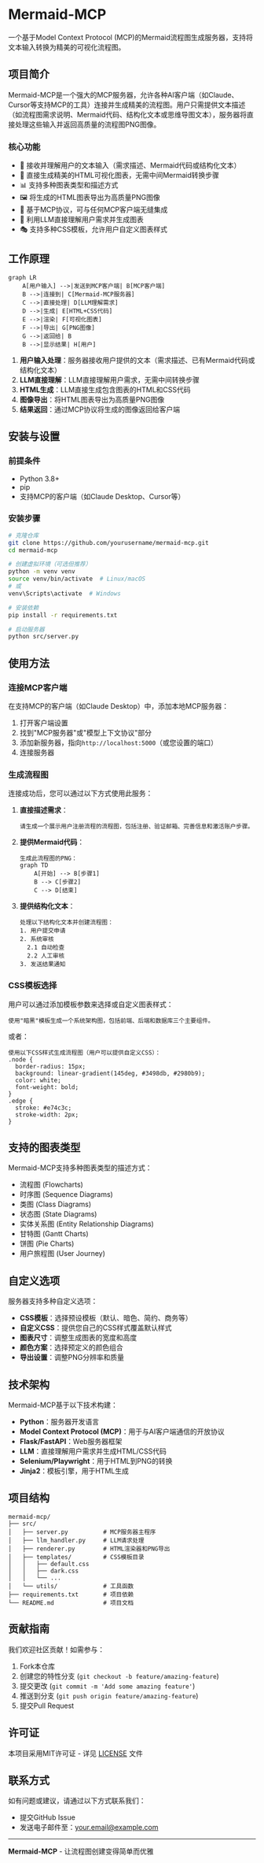 # Mermaid-MCP

一个基于Model Context Protocol (MCP)的Mermaid流程图生成服务器，支持将文本输入转换为精美的可视化流程图。

## 项目简介

Mermaid-MCP是一个强大的MCP服务器，允许各种AI客户端（如Claude、Cursor等支持MCP的工具）连接并生成精美的流程图。用户只需提供文本描述（如流程图需求说明、Mermaid代码、结构化文本或思维导图文本），服务器将直接处理这些输入并返回高质量的流程图PNG图像。

### 核心功能

- 🔄 接收并理解用户的文本输入（需求描述、Mermaid代码或结构化文本）
- 🎨 直接生成精美的HTML可视化图表，无需中间Mermaid转换步骤
- 📊 支持多种图表类型和描述方式
- 🖼️ 将生成的HTML图表导出为高质量PNG图像
- 🔌 基于MCP协议，可与任何MCP客户端无缝集成
- 🤖 利用LLM直接理解用户需求并生成图表
- 🎭 支持多种CSS模板，允许用户自定义图表样式

## 工作原理

```mermaid
graph LR
    A[用户输入] -->|发送到MCP客户端| B[MCP客户端]
    B -->|连接到| C[Mermaid-MCP服务器]
    C -->|直接处理| D[LLM理解需求]
    D -->|生成| E[HTML+CSS代码]
    E -->|渲染| F[可视化图表]
    F -->|导出| G[PNG图像]
    G -->|返回给| B
    B -->|显示结果| H[用户]
```

1. **用户输入处理**：服务器接收用户提供的文本（需求描述、已有Mermaid代码或结构化文本）
2. **LLM直接理解**：LLM直接理解用户需求，无需中间转换步骤
3. **HTML生成**：LLM直接生成包含图表的HTML和CSS代码
4. **图像导出**：将HTML图表导出为高质量PNG图像
5. **结果返回**：通过MCP协议将生成的图像返回给客户端

## 安装与设置

### 前提条件

- Python 3.8+
- pip
- 支持MCP的客户端（如Claude Desktop、Cursor等）

### 安装步骤

```bash
# 克隆仓库
git clone https://github.com/yourusername/mermaid-mcp.git
cd mermaid-mcp

# 创建虚拟环境（可选但推荐）
python -m venv venv
source venv/bin/activate  # Linux/macOS
# 或
venv\Scripts\activate  # Windows

# 安装依赖
pip install -r requirements.txt

# 启动服务器
python src/server.py
```

## 使用方法

### 连接MCP客户端

在支持MCP的客户端（如Claude Desktop）中，添加本地MCP服务器：

1. 打开客户端设置
2. 找到"MCP服务器"或"模型上下文协议"部分
3. 添加新服务器，指向`http://localhost:5000`（或您设置的端口）
4. 连接服务器

### 生成流程图

连接成功后，您可以通过以下方式使用此服务：

1. **直接描述需求**：
   ```
   请生成一个展示用户注册流程的流程图，包括注册、验证邮箱、完善信息和激活账户步骤。
   ```

2. **提供Mermaid代码**：
   ```
   生成此流程图的PNG：
   graph TD
       A[开始] --> B[步骤1]
       B --> C[步骤2]
       C --> D[结束]
   ```

3. **提供结构化文本**：
   ```
   处理以下结构化文本并创建流程图：
   1. 用户提交申请
   2. 系统审核
     2.1 自动检查
     2.2 人工审核
   3. 发送结果通知
   ```

### CSS模板选择

用户可以通过添加模板参数来选择或自定义图表样式：

```
使用"暗黑"模板生成一个系统架构图，包括前端、后端和数据库三个主要组件。
```

或者：

```
使用以下CSS样式生成流程图（用户可以提供自定义CSS）：
.node {
  border-radius: 15px;
  background: linear-gradient(145deg, #3498db, #2980b9);
  color: white;
  font-weight: bold;
}
.edge {
  stroke: #e74c3c;
  stroke-width: 2px;
}
```

## 支持的图表类型

Mermaid-MCP支持多种图表类型的描述方式：

- 流程图 (Flowcharts)
- 时序图 (Sequence Diagrams)
- 类图 (Class Diagrams)
- 状态图 (State Diagrams)
- 实体关系图 (Entity Relationship Diagrams)
- 甘特图 (Gantt Charts)
- 饼图 (Pie Charts)
- 用户旅程图 (User Journey)

## 自定义选项

服务器支持多种自定义选项：

- **CSS模板**：选择预设模板（默认、暗色、简约、商务等）
- **自定义CSS**：提供您自己的CSS样式覆盖默认样式
- **图表尺寸**：调整生成图表的宽度和高度
- **颜色方案**：选择预定义的颜色组合
- **导出设置**：调整PNG分辨率和质量

## 技术架构

Mermaid-MCP基于以下技术构建：

- **Python**：服务器开发语言
- **Model Context Protocol (MCP)**：用于与AI客户端通信的开放协议
- **Flask/FastAPI**：Web服务器框架
- **LLM**：直接理解用户需求并生成HTML/CSS代码
- **Selenium/Playwright**：用于HTML到PNG的转换
- **Jinja2**：模板引擎，用于HTML生成

## 项目结构

```
mermaid-mcp/
├── src/
│   ├── server.py          # MCP服务器主程序
│   ├── llm_handler.py     # LLM请求处理
│   ├── renderer.py        # HTML渲染器和PNG导出
│   ├── templates/         # CSS模板目录
│   │   ├── default.css
│   │   ├── dark.css
│   │   └── ...
│   └── utils/             # 工具函数
├── requirements.txt       # 项目依赖
└── README.md              # 项目文档
```

## 贡献指南

我们欢迎社区贡献！如需参与：

1. Fork本仓库
2. 创建您的特性分支 (`git checkout -b feature/amazing-feature`)
3. 提交更改 (`git commit -m 'Add some amazing feature'`)
4. 推送到分支 (`git push origin feature/amazing-feature`)
5. 提交Pull Request

## 许可证

本项目采用MIT许可证 - 详见 [LICENSE](LICENSE) 文件

## 联系方式

如有问题或建议，请通过以下方式联系我们：

- 提交GitHub Issue
- 发送电子邮件至：your.email@example.com

---

**Mermaid-MCP** - 让流程图创建变得简单而优雅
